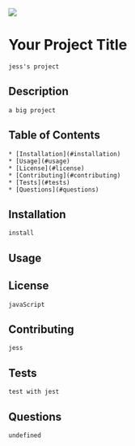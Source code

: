 
  ![](https://img.shields.io/badge/license-javaScript-green)

  # Your Project Title 
    jess's project

  ## Description
    a big project

  ## Table of Contents
    * [Installation](#installation)
    * [Usage](#usage)
    * [License](#license)
    * [Contributing](#contributing)
    * [Tests](#tests)
    * [Questions](#questions)

  ## Installation 
    install

  ## Usage

  ## License 
    javaScript

  ## Contributing
    jess

  ## Tests
    test with jest

  ## Questions
    undefined
